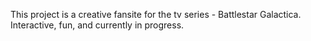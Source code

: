 This project is a creative fansite for the tv series - Battlestar Galactica. Interactive, fun, and currently in progress.
